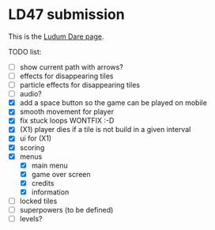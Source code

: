 # LD47 submission

This is the [Ludum Dare page](https://ldjam.com/events/ludum-dare/47/$223139).

TODO list:
 * [ ] show current path with arrows?
 * [ ] effects for disappearing tiles
 * [ ] particle effects for disappearing tiles
 * [ ] audio?
 * [x] add a space button so the game can be played on mobile
 * [x] smooth movement for player
 * [x] fix stuck loops WONTFIX :-D
 * [x] (X1) player dies if a tile is not build in a given interval
 * [x] ui for (X1)
 * [x] scoring
 * [x] menus
   * [x] main menu
   * [x] game over screen
   * [x] credits
   * [x] information
 * [ ] locked tiles
 * [ ] superpowers (to be defined)
 * [ ] levels?
